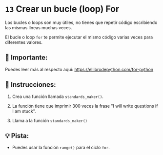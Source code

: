 # `13` Crear un bucle (loop) For

Los bucles o loops son muy útiles, no tienes que repetir código escribiendo las mismas líneas muchas veces.

El bucle o loop `for` te permite ejecutar el mismo código varias veces para diferentes valores.

## 🔎 Importante:

Puedes leer más al respecto aquí: https://ellibrodepython.com/for-python

## 📝 Instrucciones:

1. Crea una función llamada `standards_maker()`.

2. La función tiene que imprimir 300 veces la frase "I will write questions if I am stuck".

3. Llama a la función `standards_maker()`

## 💡 Pista:

- Puedes usar la función `range()` para el ciclo `for`.